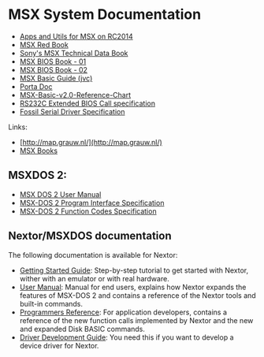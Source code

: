
# MSX System Documentation

* [Apps and Utils for MSX on RC2014](./apps.md)
* [MSX Red Book](./the-msx-red-book.md)
* [Sony's MSX Technical Data Book](./msx_technical_data_book.pdf)
* [MSX BIOS Book - 01](./MSX-BIOS-Book-01.pdf)
* [MSX BIOS Book - 02](./MSX-BIOS-Book-02.pdf)
* [MSX Basic Guide (jvc)](./msxbasicjvc.pdf)
* [Porta Doc](./portar.txt)
* [MSX-Basic-v2.0-Reference-Chart](./MSX-Basic-v2.0-Reference-Chart.pdf)
* [RS232C Extended BIOS Call specification](../rc2014-extended/docs/232spec.txt)
* [Fossil Serial Driver Specification](../rc2014-extended/docs/fossilspec.txt)

Links:
* [http://map.grauw.nl/](http://map.grauw.nl/)
* [MSX Books](http://msx2.org/MSX%20Books/EN/)

## MSXDOS 2:

* [MSX DOS 2 User Manual](./msxdos-command.txt)
* [MSX-DOS 2 Program Interface Specification](./msxdos-interface-specifications.txt)
* [MSX-DOS 2 Function Codes Specification](./msxdos-function-specifications.txt)

## Nextor/MSXDOS documentation

The following documentation is available for Nextor:

* [Getting Started Guide](https://github.com/vipoo/Nextor/blob/v2.1/docs/Nextor%202.1%20Getting%20Started%20Guide.md): Step-by-step tutorial to get started with Nextor, wither with an emulator or with real hardware.
* [User Manual](https://github.com/vipoo/Nextor/blob/v2.1/docs/Nextor%202.1%20User%20Manual.md): Manual for end users, explains how Nextor expands the features of MSX-DOS 2 and contains a reference of the Nextor tools and built-in commands.
* [Programmers Reference](https://github.com/vipoo/Nextor/blob/v2.1/docs/Nextor%202.1%20Programmers%20Reference.md): For application developers, contains a reference of the new function calls implemented by Nextor and the new and expanded Disk BASIC commands.
* [Driver Development Guide](https://github.com/vipoo/Nextor/blob/v2.1/docs/Nextor%202.1%20Driver%20Development%20Guide.md): You need this if you want to develop a device driver for Nextor.
